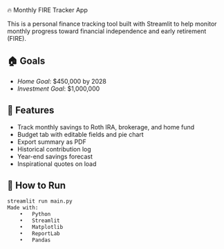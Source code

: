 🔥 Monthly FIRE Tracker App

This is a personal finance tracking tool built with Streamlit to help monitor monthly progress toward financial independence and early retirement (FIRE).

## 🏠 Goals
- *Home Goal*: $450,000 by 2028
- *Investment Goal*: $1,000,000

## 🧰 Features
- Track monthly savings to Roth IRA, brokerage, and home fund
- Budget tab with editable fields and pie chart
- Export summary as PDF
- Historical contribution log
- Year-end savings forecast
- Inspirational quotes on load

## 🚀 How to Run
```bash
streamlit run main.py
Made with:
	•	Python
	•	Streamlit
	•	Matplotlib
	•	ReportLab
	•	Pandas
